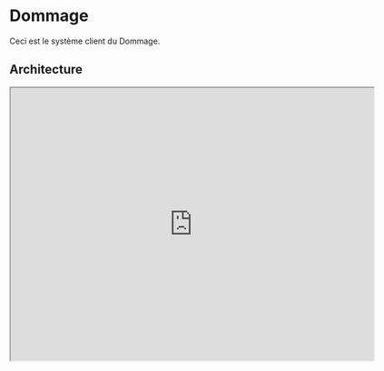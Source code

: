 # Dommage

Ceci est le système client du Dommage.



## Architecture

<div class="test">
<iframe src="https://www.youtube.com/embed/85TQEpNCaU0" width="640" height="480" allow="autoplay"></iframe>
</div>
